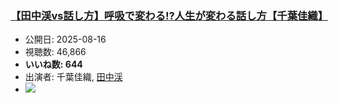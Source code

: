 ### [【田中渓vs話し方】呼吸で変わる!?人生が変わる話し方【千葉佳織】](https://www.youtube.com/watch?v=LOmtZ1GhITY)
-   公開日: 2025-08-16
-   視聴数: 46,866
-   **いいね数: 644**
-   出演者: 千葉佳織, [田中渓](/rehacq_fan/people/田中渓 "wikilink")
- [![](https://img.youtube.com/vi/LOmtZ1GhITY/hqdefault.jpg)](https://www.youtube.com/watch?v=LOmtZ1GhITY)
